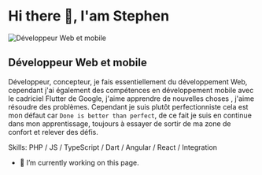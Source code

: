 # Hi there 👋,  I'am Stephen

![Développeur Web et mobile](https://arturssmirnovs.github.io/github-profile-readme-generator/images/banner.png)

## Développeur Web et mobile


Développeur, concepteur, je fais essentiellement du développement Web, cependant j'ai également des compétences en développement mobile avec le cadriciel Flutter de Google, j'aime apprendre de nouvelles choses , j'aime résoudre des problèmes. Cependant je suis plutôt perfectionniste cela est mon défaut car ``Done is better than perfect``, de ce fait je suis en continue dans mon apprentissage, toujours à essayer de sortir de ma zone de confort et relever des défis.

Skills: PHP / JS / TypeScript / Dart / Angular / React / Integration 

- 🔭 I’m currently working on this page. 




